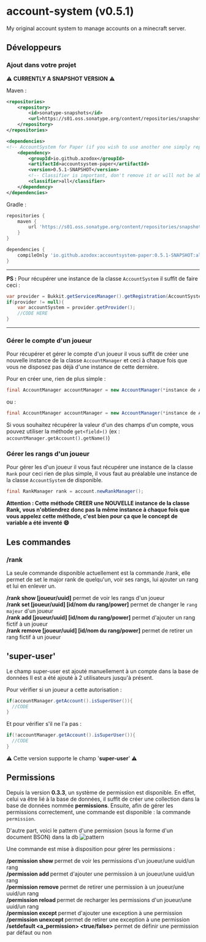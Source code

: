 # account-system (v0.5.1)
My original account system to manage accounts on a minecraft server.

## Développeurs

### Ajout dans votre projet

:warning: **CURRENTLY A SNAPSHOT VERSION** :warning:

Maven :
```xml
<repositories>
    <repository>
        <id>sonatype-snapshots</id>
        <url>https://s01.oss.sonatype.org/content/repositories/snapshots/</url>
    </repository>
</repositories>

<dependencies>
<!-- AccountSystem for Paper (if you wish to use another one simply replace "paper" by something else (e.g. velocity)) -->
    <dependency>
        <groupId>io.github.azodox</groupId>
        <artifactId>accountsystem-paper</artifactId>
        <version>0.5.1-SNAPSHOT</version>
        <!-- Classifier is important, don't remove it or will not be able to import the AccountSystem -->
        <classifier>all</classifier>
    </dependency>
</dependencies>
```
Gradle :
```groovy
repositories {
    maven {
        url 'https://s01.oss.sonatype.org/content/repositories/snapshots/'
    }
}

dependencies {
    compileOnly 'io.github.azodox:accountsystem-paper:0.5.1-SNAPSHOT:all'
}
```
---

**PS :** Pour récupérer une instance de la classe `AccountSystem` il suffit de faire ceci :

```java
var provider = Bukkit.getServicesManager().getRegistration(AccountSystem.class);
if(provider != null){
    var accountSystem = provider.getProvider();
    //CODE HERE
}
```

---

### Gérer le compte d'un joueur 
Pour récupérer et gérer le compte d'un joueur il vous suffit de créer une nouvelle instance de la classe `AccountManager` et ceci à chaque fois que vous ne disposez pas déjà d'une instance de cette dernière.

Pour en créer une, rien de plus simple :

```java
final AccountManager accountManager = new AccountManager(*instance de AccountSystem*, *Un objet Player*);
```
ou :

```java
final AccountManager accountManager = new AccountManager(*instance de AccountSystem*, *le nom du joueur (String)*, *l'uuid du joueur (String)*);
```

Si vous souhaitez récupérer la valeur d'un des champs d'un compte, vous pouvez utiliser la méthode `get<field>()` (ex : `accountManager.getAccount().getName()`)

### Gérer les rangs d'un joueur

Pour gérer les d'un joueur il vous faut récupérer une instance de la classe `Rank` pour ceci rien de plus simple, il vous faut au préalable une instance de la classe `AccountSystem` de disponible.

```java
final RankManager rank = account.newRankManager();
```

**Attention : Cette méthode CREER une NOUVELLE instance de la classe Rank, vous n'obtiendrez donc pas la même instance à chaque fois que vous appelez cette méthode, c'est bien pour ça que le concept de variable a été inventé :smile:**

## Les commandes

### /rank
La seule commande disponible actuellement est la commande /rank, elle permet de set le major rank de quelqu'un, voir ses rangs, lui ajouter un rang et lui en enlever un.

**/rank show [joueur/uuid]** permet de voir les rangs d'un joueur\
**/rank set [joueur/uuid] [id/nom du rang/power]** permet de changer le `rang majeur` d'un joueur\
**/rank add [joueur/uuid] [id/nom du rang/power]** permet d'ajouter un rang fictif à un joueur\
**/rank remove [joueur/uuid] [id/nom du rang/power]** permet de retirer un rang fictif à un joueur

## 'super-user'

Le champ super-user est ajouté manuellement à un compte dans la base de données
Il est a été ajouté à 2 utilisateurs jusqu'à présent.

Pour vérifier si un joueur a cette autorisation :

```java
if(accountManager.getAccount().isSuperUser()){
  //CODE
}
```

Et pour vérifier s'il ne l'a pas :

```java
if(!accountManager.getAccount().isSuperUser()){
  //CODE
}
```

:warning: Cette version supporte le champ '**super-user**' :warning: 

## Permissions

Depuis la version __0.3.3__, un système de permission est disponible. En effet, celui va être lié à la base de données, il suffit de créer une collection dans la base de données nommée **permissions**. Ensuite, afin de gérer les permissions correctement, une commande est disponible : la commande `permission`.

D'autre part, voici le pattern d'une permission (sous la forme d'un document BSON) dans la db
![pattern](https://i.imgur.com/JdzRJHO.png)

Une commande est mise à disposition pour gérer les permissions :

**/permission show <target>** permet de voir les permissions d'un joueur/une uuid/un rang\
**/permission add <target> <permission>** permet d'ajouter une permission à un joueur/une uuid/un rang\
**/permission remove <target> <permission>** permet de retirer une permission à un joueur/une uuid/un rang\
**/permission reload <target>** permet de recharger les permissions d'un joueur/une uuid/un rang\
**/permission except <target> <permission>** permet d'ajouter une exception à une permission\
**/permission unexcept <target> <permission>** permet de retirer une exception à une permission\
**/setdefault <a_permission> <true/false>** permet de définir une permission par défaut ou non
